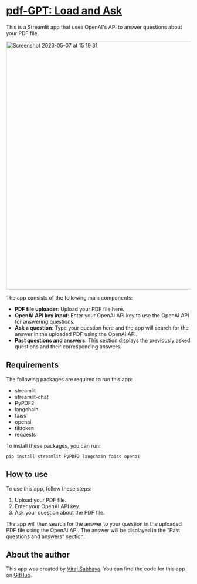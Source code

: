# [pdf-GPT: Load and Ask](https://virajsabhaya23-load-n-ask-app-syntut.streamlit.app/)

This is a Streamlit app that uses OpenAI's API to answer questions about your PDF file. 

<img width="675" alt="Screenshot 2023-05-07 at 15 19 31" src="https://user-images.githubusercontent.com/77448246/236704768-045a8a20-b1c2-47b6-8dd0-ddecf1d48fb7.png">

The app consists of the following main components:

- **PDF file uploader**: Upload your PDF file here.
- **OpenAI API key input**: Enter your OpenAI API key to use the OpenAI API for answering questions.
- **Ask a question**: Type your question here and the app will search for the answer in the uploaded PDF using the OpenAI API.
- **Past questions and answers**: This section displays the previously asked questions and their corresponding answers.

## Requirements

The following packages are required to run this app:

- streamlit
- streamlit-chat
- PyPDF2
- langchain
- faiss
- openai
- tiktoken
- requests

To install these packages, you can run:

```
pip install streamlit PyPDF2 langchain faiss openai
```

## How to use

To use this app, follow these steps:

1. Upload your PDF file.
2. Enter your OpenAI API key.
3. Ask your question about the PDF file.

The app will then search for the answer to your question in the uploaded PDF file using the OpenAI API. The answer will be displayed in the "Past questions and answers" section.

## About the author

This app was created by [Viraj Sabhaya](https://www.linkedin.com/in/vsabhaya23/). You can find the code for this app on [GitHub](https://github.com/virajsabhaya23/load_N_ask).
